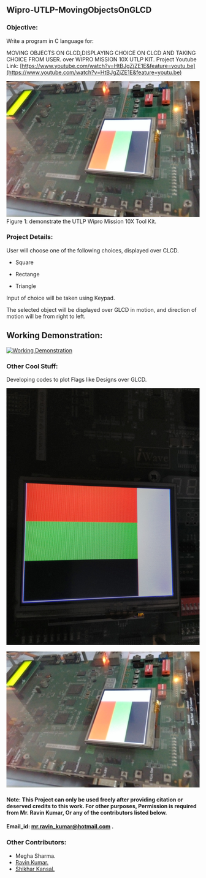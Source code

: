 ## Wipro-UTLP-MovingObjectsOnGLCD

### Objective:
Write a program in C language for:

MOVING OBJECTS ON GLCD,DISPLAYING CHOICE ON CLCD AND TAKING CHOICE FROM USER. over WIPRO MISSION 10X UTLP KIT.
Project Youtube Link: [https://www.youtube.com/watch?v=HtBJgZjZE1E&feature=youtu.be](https://www.youtube.com/watch?v=HtBJgZjZE1E&feature=youtu.be)

[![UTLP TOOLKIT](https://github.com/mr-ravin/Wipro-UTLP-MovingObjectsOnGLCD/blob/master/Colour_Control.jpg)](https://github.com/mr-ravin/Wipro-UTLP-MovingObjectsOnGLCD/blob/master/Colour_Control.jpg)
Figure 1: demonstrate the UTLP Wipro Mission 10X Tool Kit.

### Project Details:
User will choose one of the following choices, displayed over CLCD.

- Square

- Rectange

- Triangle

Input of choice will be taken using Keypad.

The selected object will be displayed over GLCD in motion, and direction of motion will be  from right to left.

## Working Demonstration:

[![Working Demonstration](https://github.com/mr-ravin/Wipro-UTLP-MovingObjectsOnGLCD/blob/master/motion.gif)](https://www.youtube.com/watch?v=HtBJgZjZE1E&feature=youtu.be)

### Other Cool Stuff:

Developing codes to plot Flags like Designs over GLCD.

[![Flag Design](https://github.com/mr-ravin/Wipro-UTLP-MovingObjectsOnGLCD/blob/master/Colour_Pattern.jpg)](https://github.com/mr-ravin/Wipro-UTLP-MovingObjectsOnGLCD/blob/master/Colour_Pattern.jpg)

[![Flag Design](https://github.com/mr-ravin/Wipro-UTLP-MovingObjectsOnGLCD/blob/master/Colour_Control.jpg)](https://github.com/mr-ravin/Wipro-UTLP-MovingObjectsOnGLCD/blob/master/Colour_Control.jpg)

#### Note: This Project can only be used freely after providing citation or deserved credits to this work. For other purposes, Permission is required from Mr. Ravin Kumar, Or any of the contributors listed below.
#### Email_id: mr.ravin_kumar@hotmail.com .

### Other Contributors:
- Megha Sharma.
- [Ravin Kumar.](https://www.linkedin.com/in/ravinkumar21/)
- [Shikhar Kansal.](https://www.linkedin.com/in/shikharkansal02/)
